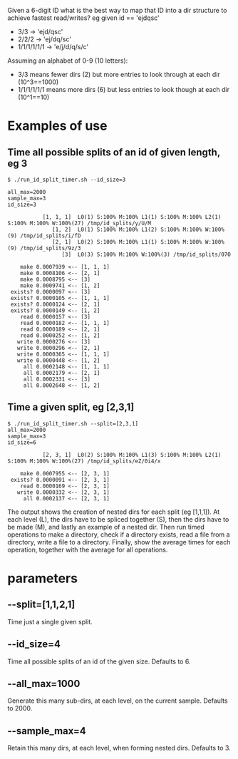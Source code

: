 
Given a 6-digit ID what is the best way to map that ID
into a dir structure to achieve fastest read/writes?
eg given id == 'ejdqsc'

* 3/3   -> 'ejd/qsc'
* 2/2/2 -> 'ej/dq/sc'
* 1/1/1/1/1/1 -> 'e/j/d/q/s/c'

Assuming an alphabet of 0-9 (10 letters):

* 3/3 means fewer dirs (2) but more entries to look through at each dir (10^3==1000)
* 1/1/1/1/1/1 means more dirs (6) but less entries to look though at each dir (10^1==10)

# Examples of use
## Time all possible splits of an id of given length, eg 3
```
$ ./run_id_split_timer.sh --id_size=3

all_max=2000
sample_max=3
id_size=3

           [1, 1, 1]  L0(1) S:100% M:100% L1(1) S:100% M:100% L2(1) S:100% M:100% W:100%(27) /tmp/id_splits/y/U/M
              [1, 2]  L0(1) S:100% M:100% L1(2) S:100% M:100% W:100%(9) /tmp/id_splits/i/fD
              [2, 1]  L0(2) S:100% M:100% L1(1) S:100% M:100% W:100%(9) /tmp/id_splits/9z/3
                 [3]  L0(3) S:100% M:100% W:100%(3) /tmp/id_splits/07O

    make 0.0007939 <-- [1, 1, 1]
    make 0.0008106 <-- [2, 1]
    make 0.0008795 <-- [3]
    make 0.0009741 <-- [1, 2]
 exists? 0.0000097 <-- [3]
 exists? 0.0000105 <-- [1, 1, 1]
 exists? 0.0000124 <-- [2, 1]
 exists? 0.0000149 <-- [1, 2]
    read 0.0000157 <-- [3]
    read 0.0000182 <-- [1, 1, 1]
    read 0.0000189 <-- [2, 1]
    read 0.0000252 <-- [1, 2]
   write 0.0000276 <-- [3]
   write 0.0000296 <-- [2, 1]
   write 0.0000365 <-- [1, 1, 1]
   write 0.0000448 <-- [1, 2]
     all 0.0002148 <-- [1, 1, 1]
     all 0.0002179 <-- [2, 1]
     all 0.0002331 <-- [3]
     all 0.0002648 <-- [1, 2]
```

## Time a given split, eg [2,3,1]
```
$ ./run_id_split_timer.sh --split=[2,3,1]
all_max=2000
sample_max=3
id_size=6

           [2, 3, 1]  L0(2) S:100% M:100% L1(3) S:100% M:100% L2(1) S:100% M:100% W:100%(27) /tmp/id_splits/eZ/0i4/x

    make 0.0007955 <-- [2, 3, 1]
 exists? 0.0000091 <-- [2, 3, 1]
    read 0.0000169 <-- [2, 3, 1]
   write 0.0000332 <-- [2, 3, 1]
     all 0.0002137 <-- [2, 3, 1]

```

The output shows the creation of nested dirs for each split (eg [1,1,1]).
At each level (L), the dirs have to be spliced together (S),
then the dirs have to be made (M), and lastly an example of a nested dir.
Then run timed operations to make a directory, check if a directory exists,
read a file from a directory, write a file to a directory.
Finally, show the average times for each operation, together with the average
for all operations.

# parameters
## --split=[1,1,2,1]
Time just a single given split.

## --id_size=4
Time all possible splits of an id of the given size.
Defaults to 6.

## --all_max=1000
Generate this many sub-dirs, at each level, on the current sample.
Defaults to 2000.

## --sample_max=4
Retain this many dirs, at each level, when forming nested dirs.
Defaults to 3.

